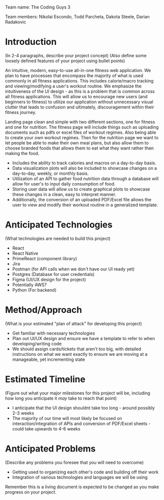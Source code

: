 Team name: The Coding Guys 3

Team members: Nikolai Escondo, Todd Parcheta, Dakota Steele, Darian Radakovic

# Introduction

(In 2-4 paragraphs, describe your project concept)
(Also define some loosely defined features of your project using bullet points)

An intuitive, modern, easy-to-use all-in-one fitness web application. 
We plan to have processes that encompass the majority of what is used commonly in all fitness applications. 
This includes calorie/macro tracking and viewing/modifying a user's workout routine.
We emphasize the intuitiveness of the UI design - as this is a problem that is common across all fitness applications.
This will allow us to encourage new users (and beginners to fitness) to utilize our application without unnecessary visual clutter that leads to confusion and ultimately, discouragement within their fitness journey.

Landing page clean and simple with two different sections, one for fitness and one for nutrition. The fitness page will include things such as uploading documents such as pdfs or excel files of workout regimes. Also being able to create your own workout regimes. Then for the nutrition page we want to let people be able to make their own meal plans, but also allow them to choose branded foods that allows them to eat what they want rather then making the food.

- Includes the ability to track calories and macros on a day-to-day basis. 
- Data visualization plots will also be included to showcase changes on a day-to-day, weekly, or monthly basis. 
- Utilization of an API to gather food nutrition data through a database will allow for user's to input daily consumption of food. 
- Storing user data will allow us to create graphical plots to showcase these changes in a clean, easy to interpret manner. 
- Additionally, the conversion of an uploaded PDF/Excel file allows the user to view and modify their workout routine in a generalized template.

# Anticipated Technologies

(What technologies are needed to build this project)
- React
- React Native
- PrimeReact (component library)
- Jira
- Postman (for API calls when we don't have our UI ready yet)
- Postgres (Database for user credentials)
- Figma (UI/UX design for the project)
- Potentially AWS?
- Python (For backend)

# Method/Approach

(What is your estimated "plan of attack" for developing this project)
- Get familiar with necessary technologies
- Plan out UI/UX design and ensure we have a template to refer to when developing/writing code
- We should assign cards/tickets that aren't too big, with detailed instructions on what we want exactly to ensure we are moving at a manageable, yet incrementing state

# Estimated Timeline

(Figure out what your major milestones for this project will be, including how long you anticipate it *may* take to reach that point)
- I anticipate that the UI design shouldnt take too long - around possibly 2-3 weeks
- The majority of our time will most likely be focused on interaction/integration of APIs and conversion of PDF/Excel sheets - could take upwards to 4-6 weeks

# Anticipated Problems

(Describe any problems you foresee that you will need to overcome)
- Getting used to organizing each other's code and building off their work
- Integration of various technologies and languages we will be using

Remember this is a living document is expected to be changed as you make progress on your project.

